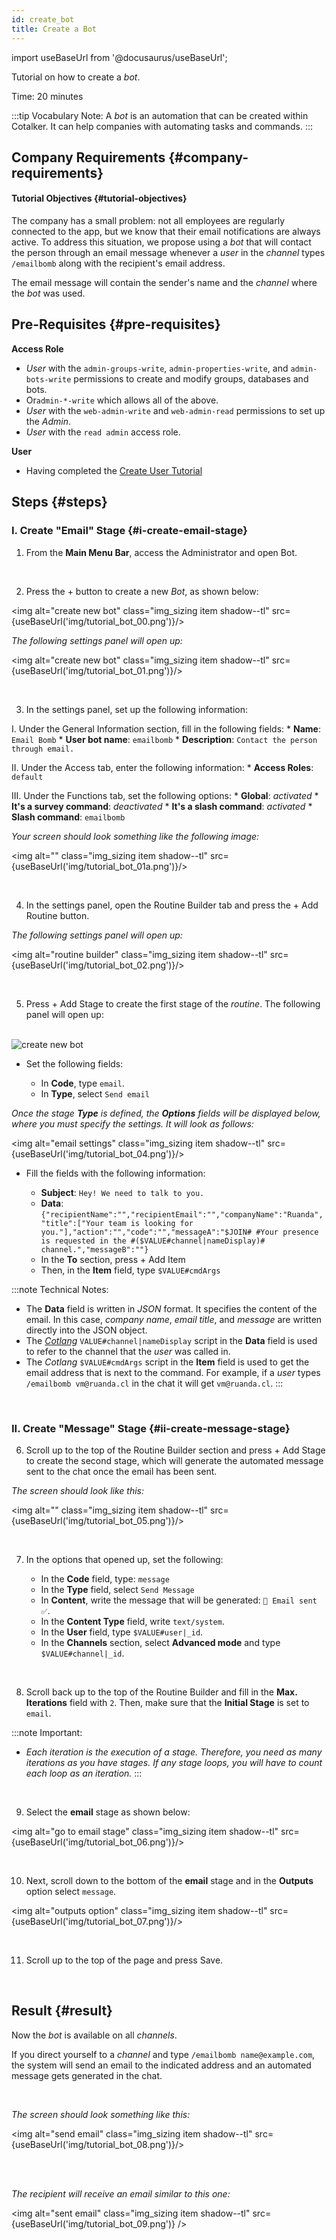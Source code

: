 ```yaml
---
id: create_bot
title: Create a Bot
---
```

import useBaseUrl from '@docusaurus/useBaseUrl'; 

Tutorial on how to create a _bot_.

Time: 20 minutes

:::tip Vocabulary Note:
A _bot_ is an automation that can be created within Cotalker. It can help companies with automating tasks and commands.
:::

## Company Requirements {#company-requirements}
#### Tutorial Objectives {#tutorial-objectives}

The company has a small problem: not all employees are regularly connected to the app, but we know that their email notifications are always active. To address this situation, we propose using a _bot_ that will contact the person through an email message whenever a _user_ in the _channel_ types `/emailbomb` along with the recipient's email address.

The email message will contain the sender's name and the _channel_ where the _bot_ was used.

## Pre-Requisites {#pre-requisites}

**Access Role**
* _User_ with the `admin-groups-write`, `admin-properties-write`,  and `admin-bots-write` permissions to create and modify groups, databases and bots. 
* Or`admin-*-write` which allows all of the above. 
* _User_ with the `web-admin-write` and `web-admin-read` permissions to set up the _Admin_.
* _User_ with the `read admin` access role.

**User**
* Having completed the [Create User Tutorial](create_user)

## Steps {#steps}
### I. Create "Email" Stage {#i-create-email-stage}
<div class="alert alert--secondary">

1. From the **Main Menu Bar**, access the <span class="badge badge--primary">Administrator</span> and open <span class="badge badge--primary">Bot</span>.

</div>
<br/>

<div class="alert alert--secondary">

2. Press the <span class="badge badge--primary">+</span> button to create a new _Bot_, as shown below:

<img alt="create new bot" class="img_sizing item shadow--tl" src={useBaseUrl('img/tutorial_bot_00.png')}/>
<br/>

_The following settings panel will open up:_

<img alt="create new bot" class="img_sizing item shadow--tl" src={useBaseUrl('img/tutorial_bot_01.png')}/>
<br/>

</div>
<br/>

<div class="alert alert--secondary">

3. In the settings panel, set up the following information:

  I. Under the <span class="badge badge--primary">General Information</span> section, fill in the following fields:
    * **Name**: `Email Bomb`
    * **User bot name**: `emailbomb`
    * **Description**: `Contact the person through email.`

  II. Under the <span class="badge badge--primary">Access</span> tab, enter the following information:
    * **Access Roles**: `default`

  III. Under the <span class="badge badge--primary">Functions</span> tab, set the following options:
    * **Global**: _activated_
    * **It's a survey command**: _deactivated_
    * **It's a slash command**: _activated_
    * **Slash command**: `emailbomb`

_Your screen should look something like the following image:_

<img alt="" class="img_sizing item shadow--tl" src={useBaseUrl('img/tutorial_bot_01a.png')}/>

</div>
<br/>

<div class="alert alert--secondary">

4. In the settings panel, open the <span class="badge badge--primary">Routine Builder</span> tab and press the <span class="badge badge--primary">+ Add Routine</span> button.

  _The following settings panel will open up:_

<img alt="routine builder" class="img_sizing item shadow--tl" src={useBaseUrl('img/tutorial_bot_02.png')}/>
<br/>

</div>
<br/>

<div class="alert alert--secondary">

5. Press <span class="badge badge--primary">+ Add Stage</span> to create the first stage of the _routine_. The following panel will open up:

<br/>
<img alt="create new bot" class="img_sizing item shadow--tl" src={useBaseUrl('img/tutorial_bot_03.png')}/>
<br/>

  - Set the following fields:

    - In **Code**, type `email`.
    - In **Type**, select `Send email`

  _Once the stage **Type** is defined, the **Options** fields will be displayed below, where you must specify the settings. It will look as follows:_

<img alt="email settings" class="img_sizing item shadow--tl" src={useBaseUrl('img/tutorial_bot_04.png')}/>
<br/>

- Fill the fields with the following information:

  * **Subject**: `Hey! We need to talk to you.`
  * **Data**: `{"recipientName":"","recipientEmail":"","companyName":"Ruanda","title":["Your team is looking for you."],"action":"","code":"","messageA":"$JOIN# #Your presence is requested in the #($VALUE#channel|nameDisplay)# channel.","messageB":""}`
  * In the **To** section, press <span class="badge badge--primary">+ Add Item</span>
  * Then, in the **Item** field, type `$VALUE#cmdArgs`

:::note Technical Notes:
- The **Data** field is written in _JSON_ format. It specifies the content of the email. In this case, _company name_, _email title_, and _message_ are written directly into the JSON object.
- The [_Cotlang_](/docs/documentation/automation/admin_cotlang) `VALUE#channel|nameDisplay` script in the **Data** field is used to refer to the channel that the _user_ was called in.
- The _Cotlang_ `$VALUE#cmdArgs` script in the **Item** field is used to get the email address that is next to the command. For example, if a _user_ types `/emailbomb vm@ruanda.cl` in the chat it will get `vm@ruanda.cl`.
:::

</div>
<br/>

### II. Create "Message" Stage {#ii-create-message-stage}

<div class="alert alert--secondary">

6. Scroll up to the top of the <span class="badge badge--primary">Routine Builder</span> section and press <span class="badge badge--primary">+ Add Stage</span> to create the second stage, which will generate the automated message sent to the chat once the email has been sent.

  _The screen should look like this:_

<img alt="" class="img_sizing item shadow--tl" src={useBaseUrl('img/tutorial_bot_05.png')}/>
<br/>

</div>
<br/>

<div class="alert alert--secondary">

7. In the options that opened up, set the following:

    - In the **Code** field, type: `message` 
    - In the **Type** field, select `Send Message` 
    - In **Content**, write the message that will be generated: `📩 Email sent ✅`.
    - In the **Content Type** field, write `text/system`.
    - In the **User** field, type `$VALUE#user|_id`.
    - In the **Channels** section, select **Advanced mode** and type `$VALUE#channel|_id`.

</div>
<br/>

<div class="alert alert--secondary">

8. Scroll back up to the top of the <span class="badge badge--primary">Routine Builder</span> and fill in the **Max. Iterations** field with `2`. Then, make sure that the **Initial Stage** is set to `email`.

:::note Important:
- _Each iteration is the execution of a stage. Therefore, you need as many iterations as you have stages. If any stage loops, you will have to count each loop as an iteration._
:::

</div>
<br/>

<div class="alert alert--secondary">

9. Select the **email** stage as shown below:

<img alt="go to email stage" class="img_sizing item shadow--tl" src={useBaseUrl('img/tutorial_bot_06.png')}/>
<br/>

</div>
<br/>

<div class="alert alert--secondary">

10. Next, scroll down to the bottom of the **email** stage and in the **Outputs** option select `message`.

<img alt="outputs option" class="img_sizing item shadow--tl" src={useBaseUrl('img/tutorial_bot_07.png')}/>
<br/>

</div>
<br/>

<div class="alert alert--secondary">

11. Scroll up to the top of the page and press <span class="badge badge--primary">Save</span>.

</div>
<br/>

## Result {#result}

Now the _bot_ is available on all _channels_.

If you direct yourself to a _channel_ and type `/emailbomb name@example.com`, the system will send an email to the indicated address and an automated message gets generated in the chat.

<br/>

_The screen should look something like this:_


<img alt="send email" class="img_sizing item shadow--tl" src={useBaseUrl('img/tutorial_bot_08.png')}/>

<br/>
<br/>

_The recipient will receive an email similar to this one:_

<img alt="sent email" class="img_sizing item shadow--tl" src={useBaseUrl('img/tutorial_bot_09.png')} />

<br/>

